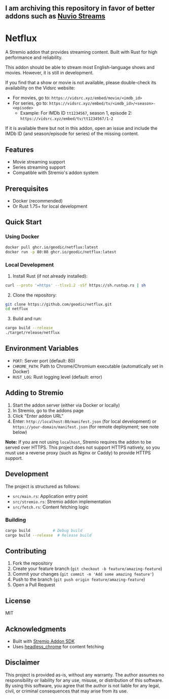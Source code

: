 ## I am archiving this repository in favor of better addons such as [Nuvio Streams](https://nuviostreams.hayd.uk/)

# Netflux

A Stremio addon that provides streaming content. Built with Rust for high performance and reliability.

This addon should be able to stream most English-language shows and movies. However, it is still in development.

If you find that a show or movie is not available, please double-check its availability on the Vidsrc website:

- For movies, go to: `https://vidsrc.xyz/embed/movie/<imdb_id>`
- For series, go to: `https://vidsrc.xyz/embed/tv/<imdb_id>/<season>-<episode>`
  - Example: For IMDb ID `tt1234567`, season 1, episode 2: `https://vidsrc.xyz/embed/tv/tt1234567/1-2`

If it is available there but not in this addon, open an issue and include the IMDb ID (and season/episode for series) of the missing content.

## Features

- Movie streaming support
- Series streaming support
- Compatible with Stremio's addon system

## Prerequisites

- Docker (recommended)
- Or Rust 1.75+ for local development

## Quick Start

### Using Docker

```bash
docker pull ghcr.io/geodic/netflux:latest
docker run -p 80:80 ghcr.io/geodic/netflux:latest
```

### Local Development

1. Install Rust (if not already installed):
```bash
curl --proto '=https' --tlsv1.2 -sSf https://sh.rustup.rs | sh
```

2. Clone the repository:
```bash
git clone https://github.com/geodic/netflux.git
cd netflux
```

3. Build and run:
```bash
cargo build --release
./target/release/netflux
```

## Environment Variables

- `PORT`: Server port (default: 80)
- `CHROME_PATH`: Path to Chrome/Chromium executable (automatically set in Docker)
- `RUST_LOG`: Rust logging level (default: error)

## Adding to Stremio

1. Start the addon server (either via Docker or locally)
2. In Stremio, go to the addons page
3. Click "Enter addon URL"
4. Enter: `http://localhost:80/manifest.json` (for local development) or `https://your-domain/manifest.json` (for remote deployment; see note below)

**Note:** If you are not using `localhost`, Stremio requires the addon to be served over HTTPS. This project does not support HTTPS natively, so you must use a reverse proxy (such as Nginx or Caddy) to provide HTTPS support.

## Development

The project is structured as follows:
- `src/main.rs`: Application entry point
- `src/stremio.rs`: Stremio addon implementation
- `src/fetch.rs`: Content fetching logic

### Building

```bash
cargo build          # Debug build
cargo build --release  # Release build
```

## Contributing

1. Fork the repository
2. Create your feature branch (`git checkout -b feature/amazing-feature`)
3. Commit your changes (`git commit -m 'Add some amazing feature'`)
4. Push to the branch (`git push origin feature/amazing-feature`)
5. Open a Pull Request

## License

MIT

## Acknowledgments

- Built with [Stremio Addon SDK](https://github.com/Stremio/stremio-addon-sdk)
- Uses [headless_chrome](https://crates.io/crates/headless_chrome) for content fetching

## Disclaimer

This project is provided as-is, without any warranty. The author assumes no responsibility or liability for any use, misuse, or distribution of this software. By using this software, you agree that the author is not liable for any legal, civil, or criminal consequences that may arise from its use.
